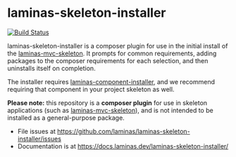 # laminas-skeleton-installer

[![Build Status](https://github.com/laminas/laminas-skeleton-installer/workflows/Continuous%20Integration/badge.svg)](https://github.com/laminas/laminas-skeleton-installer/actions?query=workflow%3A"Continuous+Integration")

laminas-skeleton-installer is a composer plugin for use in the initial install 
of the [laminas-mvc-skeleton](https://github.com/laminas/laminas-mvc-skeleton).
It prompts for common requirements, adding packages to the composer 
requirements for each selection, and then uninstalls itself on completion.

The installer requires [laminas-component-installer](https://docs.laminas.dev/laminas-component-installer/),
and we recommend requiring that component in your project skeleton as well.

**Please note:** this repository is a **composer plugin** for use in skeleton
applications (such as [laminas-mvc-skeleton](https://github.com/laminas/laminas-mvc-skeleton)), 
and is not intended to be installed as a general-purpose package.

- File issues at https://github.com/laminas/laminas-skeleton-installer/issues
- Documentation is at https://docs.laminas.dev/laminas-skeleton-installer/
